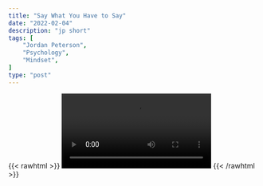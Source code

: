 ```yaml
---
title: "Say What You Have to Say"
date: "2022-02-04"
description: "jp short"
tags: [
    "Jordan Peterson",
    "Psychology",
    "Mindset",
]
type: "post"
---
```

{{< rawhtml >}}
    <video width="auto" height="auto" controls>
        <source src="https://clips.dev00ps.com/Jordan%20Peterson/Jordan%20Peterson%20about%20Elon%20Musk%20%E2%9C%8A.mp4" type="video/mp4"> 
    </video>
{{< /rawhtml >}}